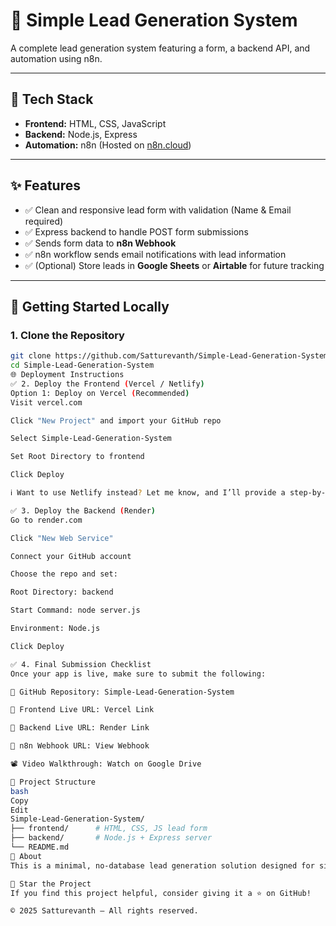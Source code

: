 # 🧲 Simple Lead Generation System

A complete lead generation system featuring a form, a backend API, and automation using n8n.

---

## 🔧 Tech Stack

- **Frontend:** HTML, CSS, JavaScript  
- **Backend:** Node.js, Express  
- **Automation:** n8n (Hosted on [n8n.cloud](https://n8n.cloud))

---

## ✨ Features

- ✅ Clean and responsive lead form with validation (Name & Email required)
- ✅ Express backend to handle POST form submissions
- ✅ Sends form data to **n8n Webhook**
- ✅ n8n workflow sends email notifications with lead information
- ✅ (Optional) Store leads in **Google Sheets** or **Airtable** for future tracking

---

## 🚀 Getting Started Locally

### 1. Clone the Repository

```bash
git clone https://github.com/Satturevanth/Simple-Lead-Generation-System.git
cd Simple-Lead-Generation-System
🌐 Deployment Instructions
✅ 2. Deploy the Frontend (Vercel / Netlify)
Option 1: Deploy on Vercel (Recommended)
Visit vercel.com

Click "New Project" and import your GitHub repo

Select Simple-Lead-Generation-System

Set Root Directory to frontend

Click Deploy

ℹ️ Want to use Netlify instead? Let me know, and I’ll provide a step-by-step guide.

✅ 3. Deploy the Backend (Render)
Go to render.com

Click "New Web Service"

Connect your GitHub account

Choose the repo and set:

Root Directory: backend

Start Command: node server.js

Environment: Node.js

Click Deploy

✅ 4. Final Submission Checklist
Once your app is live, make sure to submit the following:

🔗 GitHub Repository: Simple-Lead-Generation-System

🔗 Frontend Live URL: Vercel Link

🔗 Backend Live URL: Render Link

🔗 n8n Webhook URL: View Webhook

📽️ Video Walkthrough: Watch on Google Drive

📂 Project Structure
bash
Copy
Edit
Simple-Lead-Generation-System/
├── frontend/      # HTML, CSS, JS lead form
├── backend/       # Node.js + Express server
└── README.md
📌 About
This is a minimal, no-database lead generation solution designed for simplicity, extensibility, and automation. Easily extendable to support storage, CRM integration, and analytics.

🌟 Star the Project
If you find this project helpful, consider giving it a ⭐ on GitHub!

© 2025 Satturevanth – All rights reserved.

